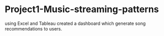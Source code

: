 # Project1-Music-streaming-patterns
using Excel and Tableau created a dashboard which generate song recommendations to users.
